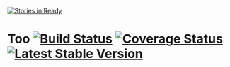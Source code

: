 [![Stories in Ready](https://badge.waffle.io/m3y/too.png?label=ready)](https://waffle.io/m3y/too)  
# Too [![Build Status](https://travis-ci.org/m3y/too.png?branch=master)](https://travis-ci.org/m3y/too) [![Coverage Status](https://coveralls.io/repos/m3y/too/badge.png)](https://coveralls.io/r/m3y/too) [![Latest Stable Version](https://poser.pugx.org/m3y/too/v/stable.png)](https://packagist.org/packages/m3y/too)
